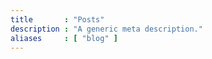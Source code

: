 ```yaml
---
title       : "Posts"
description : "A generic meta description."
aliases     : [ "blog" ]
---
```


